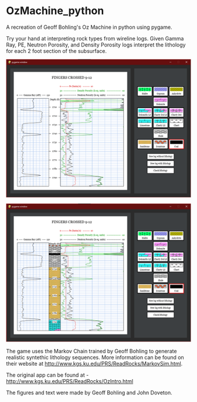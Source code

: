 # OzMachine_python
 A recreation of Geoff Bohling's Oz Machine in python using pygame.
 
 Try your hand at interpreting rock types from wireline logs.  Given Gamma Ray, PE, Neutron Porosity, and Density Porosity logs interpret the lithology for each 2 foot section of the subsurface.
 
 ![Screenshot of the Oz Machine](example_unanswered.png)
 
 ![Screenshot of the Oz Machine](example_answered.png)
 
 The game uses the Markov Chain trained by Geoff Bohling to generate realistic syntethic lithology sequences.  More information can be found on their website at http://www.kgs.ku.edu/PRS/ReadRocks/MarkovSim.html.
 
 The original app can be found at - http://www.kgs.ku.edu/PRS/ReadRocks/OzIntro.html
 
 The figures and text were made by Geoff Bohling and John Doveton.
